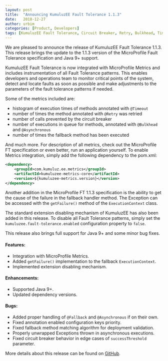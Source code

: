 ```yaml
---
layout: post
title:  "Announcing KumuluzEE Fault Tolerance 1.1.3"
date:   2018-12-27
author: urbim
categories: [Product, Developers]
tags: [KumuluzEE Fault Tolerance, Circuit Breaker, Retry, Bulkhead, Timeout, Fallback, Microprofile Fault Tolerance]
---
```


We are pleased to announce the release of KumuluzEE Fault Tolerance 1.1.3. This release brings the update to the 1.1.3
version of the MicroProfile Fault Tolerance specification and Java 9+ support.

KumuluzEE Fault Tolerance is now integrated with MicroProfile Metrics and includes instrumentation of all Fault
Tolerance patterns. This enables developers and operations team to monitor critical points of the system, detect and
locate faults as soon as possible and make adjustments to the parameters of the fault tolerance patterns if needed.

<!--more-->

Some of the metrics included are:

- histogram of execution times of methods annotated with `@Timeout`
- number of times the method annotated with `@Retry` was retried
- number of calls prevented by the circuit breaker
- number of executions in queue for methods, annotated with `@Bulkhead` and `@Asynchronous`
- number of times the fallback method has been executed

And much more. For description of all metrics, check out the MicroProfile FT specification or even better, run an
application yourself. To enable Metrics integration, simply add the following dependency to the pom.xml:

```xml
<dependency>
    <groupId>com.kumuluz.ee.metrics</groupId>
    <artifactId>kumuluzee-metrics-core</artifactId>
    <version>${kumuluzee-metrics.version}</version>
</dependency>
```

Another addition in the MicroProfile FT 1.1.3 specification is the ability to get the cause of the failure in the
fallback handler method. The Exception can be accessed with the `getFailure()` method of the `ExecutionContext` class.

The standard extension disabling mechanism of KumuluzEE has also been added in this release. To disable all Fault
Tolerance patterns, simply set the `kumuluzee.fault-tolerance.enabled` configuration property to `false`.

This release also brings full support for Java 9+ and some minor bug fixes.

#### Features:

- Integration with MicroProfile Metrics.
- Added `getFailure()` implementation to the fallback `ExecutionContext`.
- Implemented extension disabling mechanism.

#### Enhancements:

- Supported Java 9+.
- Updated dependency versions.

#### Bugs:

- Added proper handling of `@Fallback` and `@Asynchronous` if on their own.
- Fixed annotation enabled configuration keys priority.
- Fixed fallback method matching algorithm for deployment validation.
- Properly unwrapped Exceptions thrown in asynchronous executions.
- Fixed circuit breaker behavior in edge cases of `successThreshold` parameter.


More details about this release can be found on
[GitHub](https://github.com/kumuluz/kumuluzee-fault-tolerance/releases/tag/v1.1.3).
